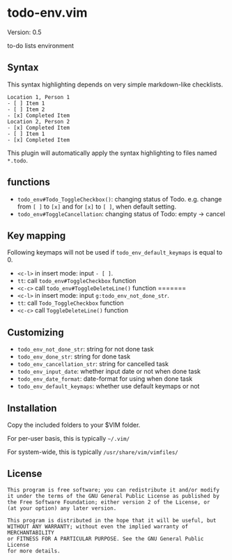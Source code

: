 # todo-env.vim
Version: 0.5

to-do lists environment

## Syntax
This syntax highlighting depends on very simple markdown-like checklists.

```
Location 1, Person 1
- [ ] Item 1
- [ ] Item 2
- [x] Completed Item
Location 2, Person 2
- [x] Completed Item
- [ ] Item 1
- [x] Completed Item
```

This plugin will automatically apply the syntax highlighting to files named `*.todo`.

## functions
* `todo_env#Todo_ToggleCheckbox()`: changing status of Todo.
    e.g. change from `[ ]` to `[x]` and for `[x]` to `[ ]`, when default setting.
* `todo_env#ToggleCancellation`: changing status of Todo: empty -> cancel

## Key mapping
Following keymaps will not be used if `todo_env_default_keymaps` is equal to 0.
* `<c-l>` in insert mode: input `- [ ]`.
* `tt`: call `todo_env#ToggleCheckbox` function
* `<c-c>` call `todo_env#ToggleDeleteLine()` function
=======
* `<c-l>` in insert mode: input `g:todo_env_not_done_str`.
* `tt`: call `Todo_ToggleCheckbox` function
* `<c-c>` call `ToggleDeleteLine()` function

## Customizing

* `todo_env_not_done_str`: string for not done task
* `todo_env_done_str`:    string for done task
* `todo_env_cancellation_str`: string for cancelled task
* `todo_env_input_date`: whether input date or not when done task
* `todo_env_date_format`: date-format for using when done task
* `todo_env_default_keymaps`: whether use default keymaps or not

## Installation
Copy the included folders to your $VIM folder.

For per-user basis, this is typically `~/.vim/`

For system-wide, this is typically `/usr/share/vim/vimfiles/`

## License

    This program is free software; you can redistribute it and/or modify
    it under the terms of the GNU General Public License as published by
    the Free Software Foundation; either version 2 of the License, or
    (at your option) any later version.

    This program is distributed in the hope that it will be useful, but
    WITHOUT ANY WARRANTY; without even the implied warranty of MERCHANTABILITY
    or FITNESS FOR A PARTICULAR PURPOSE. See the GNU General Public License
    for more details.
